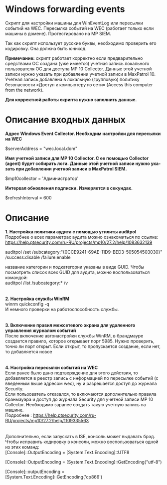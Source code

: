 # Windows forwarding events
Скрипт для настройки машины для WinEventLog или пересылки событий на WEC. Пересылка событий на WEC (работает только если машины в домене). Протестировано на MP SIEM.

Так как скрипт использует русские буквы, необходимо проверить его кодировку. Она должна быть юникод.

**Примечание:** скрипт работает корректно если предварительно средствами ОС создана (уже имеется) учетная запись локального пользователя ОС для доступа MP 10 Collector.
Данные этой учетной записи нужно указать при добавлении учетной записи в MaxPatrol 10.  Учетная запись добавлена в локальную (групповую) политику безопасности «Доступ к компьютеру из сети» (Access this computer from the network).


<b>Для корректной работы скрипта нужно заполнить данные.</b> 
# Описание входных данных

<b> Адрес Windows Event Collector. Необходим настройки для пересылки на WEC</b> 

$serverAddress = "wec.local.dom"

<b> Имя учетной записи для MP 10 Collector. С ее помощью Collector (agent) будет собирать логи. Дан­ные этой учет­ной за­пи­си нуж­но ука­зать при до­бав­ле­нии учет­ной за­пи­си в MaxPatrol SIEM.</b> 

$mp10collector = 'Администратор' 

<b> Интервал обновления подписки. Измеряется в секундах.</b> 

$refreshInterval = 600           
# Описание

<b>1. Настройка политики аудита с помощью утилиты auditpol</b>
<br>
Подробнее о всех параметрах аудита можно ознакомиться по ссылке: https://help.ptsecurity.com/ru-RU/projects/mp10/27.2/help/1083632139

auditpol /set /subcategory:"{0CCE9241-69AE-11D9-BED3-505054503030}" /success:disable /failure:enable
	
название категории и подкатегории указаны в виде GUID. Чтобы посмотреть список всех GUID для аудита, можно воспользоваться командой:<br>
auditpol /list /subcategory:* /v 
<br>
<br>
<br>
<b> 2. Настройка службы WinRM</b><br>
winrm quickconfig -q <br>
И немного проверки на работоспособность службы.
<br>
<br>
<br>
<b> 3. Включение правил межсетевого экрана для удаленного управления журналом событий</b> <br>
После включение автонастройки службы WinRM, в брандмауре создается правило, которое открывает порт 5985. Нужно проверить, точно ли порт открыт. Если открыт, то пропускается создание, если нет, то добавляется новое 
<br>
<br>
<br>
<b> 4. Настройка пересылки событий на WEC </b><br>
Если ранее было дано подтверждение для этого действия, то добавляется в реестр запись с информацией по пересылке событий (с введенным выше адресом wec), ну и разрешается доступ до журнала Security.<br>
Если пользователь отказался, то включаются дополнительно правила бранмауэра и доступ до журнала Security для учетной записи MP 10 Collector. Необходимо заранее создать такую учетную запись на машине. <br>
Подробнее : https://help.ptsecurity.com/ru-RU/projects/mp10/27.2/help/1109335563
<br>
<br>
<br>
Дополнительно, если запускать в ISE, консоль может выдавать брэд. Чтобы исправить кодировку в консоли, можно воспользоваться одной из этих команд:<br>
[Console]::OutputEncoding = [System.Text.Encoding]::UTF8

[Console]::OutputEncoding = [System.Text.Encoding]::GetEncoding("utf-8")

[Console]::outputEncoding = [System.Text.Encoding]::GetEncoding('cp866')

